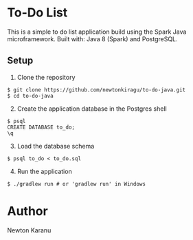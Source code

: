 # To-Do List

This is a simple to do list application build using the Spark Java microframework.
Built with: Java 8 (Spark) and PostgreSQL.

## Setup

1. Clone the repository
``` shell
$ git clone https://github.com/newtonkiragu/to-do-java.git
$ cd to-do-java
```

2. Create the application database in the Postgres shell
``` shell
$ psql
CREATE DATABASE to_do;
\q
```

3. Load the database schema
``` shell
$ psql to_do < to_do.sql
```
4. Run the application
``` shell
$ ./gradlew run # or 'gradlew run' in Windows
```

# Author
Newton Karanu



